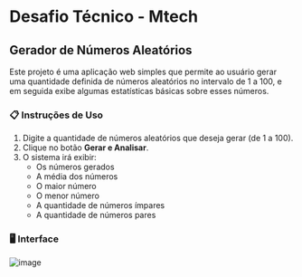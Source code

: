 # Desafio Técnico - Mtech

## Gerador de Números Aleatórios

Este projeto é uma aplicação web simples que permite ao usuário gerar uma quantidade definida de números aleatórios no intervalo de 1 a 100, e em seguida exibe algumas estatísticas básicas sobre esses números.

### 📋 Instruções de Uso

1. Digite a quantidade de números aleatórios que deseja gerar (de 1 a 100).
2. Clique no botão **Gerar e Analisar**.
3. O sistema irá exibir:
   - Os números gerados
   - A média dos números
   - O maior número
   - O menor número
   - A quantidade de números ímpares
   - A quantidade de números pares

### 🖥️ Interface

![image](https://github.com/user-attachments/assets/45746e71-2426-4b81-a850-e67e12e9328f)
